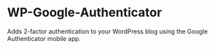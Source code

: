 WP-Google-Authenticator
=======================

Adds 2-factor authentication to your WordPress blog using the Google Authenticator mobile app.
